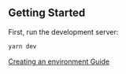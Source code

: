 ## Getting Started
First, run the development server:
```bash
yarn dev
```

[Creating an environment Guide](https://docs.github.com/en/actions/managing-workflow-runs-and-deployments/managing-deployments/managing-environments-for-deployment#creating-an-environment)  

